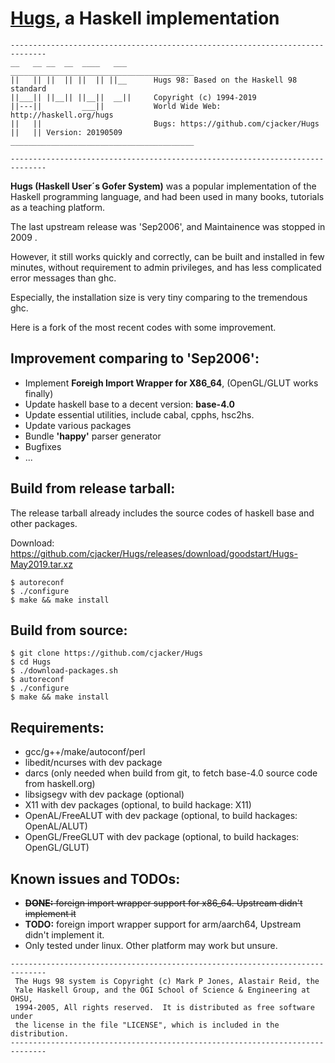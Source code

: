 # [Hugs](https://www.haskell.org/hugs/), a Haskell implementation

```text
------------------------------------------------------------------------------
__   __ __  __  ____   ___      _________________________________________
||   || ||  || ||  || ||__      Hugs 98: Based on the Haskell 98 standard
||___|| ||__|| ||__||  __||     Copyright (c) 1994-2019
||---||         ___||           World Wide Web: http://haskell.org/hugs
||   ||                         Bugs: https://github.com/cjacker/Hugs
||   || Version: 20190509       _________________________________________

------------------------------------------------------------------------------
```

**Hugs (Haskell User´s Gofer System)** was a popular implementation of the Haskell programming language, and had
been used in many books, tutorials as a teaching platform.

The last upstream release was 'Sep2006', and Maintainence was stopped in 2009 .

However, it still works quickly and correctly, can be built and installed in few minutes, without requirement to admin privileges, and has less complicated error messages than ghc. 

Especially, the installation size is very tiny comparing to the tremendous ghc.

Here is a fork of the most recent codes with some improvement.

## Improvement comparing to 'Sep2006':
* Implement **Foreigh Import Wrapper for X86_64**, (OpenGL/GLUT works finally)
* Update haskell base to a decent version: **base-4.0**
* Update essential utilities, include cabal, cpphs, hsc2hs.
* Update various packages
* Bundle **'happy'** parser generator
* Bugfixes
* ...

## Build from release tarball:
The release tarball already includes the source codes of haskell base and other packages.

Download: https://github.com/cjacker/Hugs/releases/download/goodstart/Hugs-May2019.tar.xz

```console
$ autoreconf
$ ./configure 
$ make && make install
```

## Build from source:
```console
$ git clone https://github.com/cjacker/Hugs
$ cd Hugs
$ ./download-packages.sh
$ autoreconf
$ ./configure 
$ make && make install
```

## Requirements:
* gcc/g++/make/autoconf/perl
* libedit/ncurses with dev package
* darcs (only needed when build from git, to fetch base-4.0 source code from haskell.org)
* libsigsegv with dev package (optional)
* X11 with dev packages (optional, to build hackage: X11)
* OpenAL/FreeALUT with dev package (optional, to build hackages: OpenAL/ALUT)
* OpenGL/FreeGLUT with dev package (optional, to build hackages: OpenGL/GLUT)

## Known issues and TODOs:
* ~~**DONE:** foreign import wrapper support for x86_64. Upstream didn't implement it~~
* **TODO:** foreign import wrapper support for arm/aarch64, Upstream didn't implement it.
* Only tested under linux. Other platform may work but unsure.

```text
------------------------------------------------------------------------------
 The Hugs 98 system is Copyright (c) Mark P Jones, Alastair Reid, the
 Yale Haskell Group, and the OGI School of Science & Engineering at OHSU,
 1994-2005, All rights reserved.  It is distributed as free software under
 the license in the file "LICENSE", which is included in the distribution.
------------------------------------------------------------------------------
```

